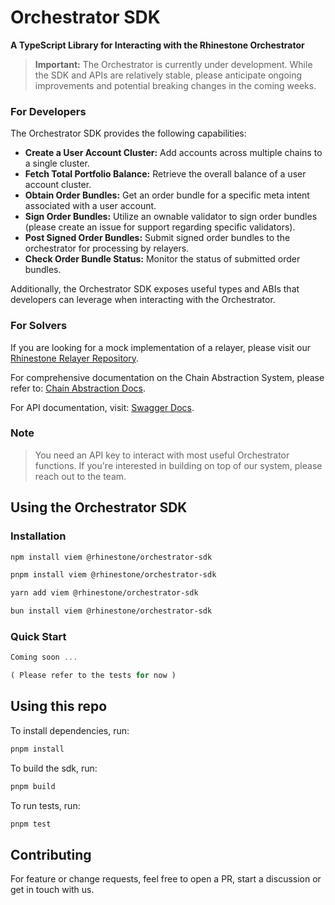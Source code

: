 # Orchestrator SDK

**A TypeScript Library for Interacting with the Rhinestone Orchestrator**

> **Important:** The Orchestrator is currently under development. While the SDK and APIs are relatively stable, please anticipate ongoing improvements and potential breaking changes in the coming weeks.

### For Developers

The Orchestrator SDK provides the following capabilities:

- **Create a User Account Cluster:** Add accounts across multiple chains to a single cluster.
- **Fetch Total Portfolio Balance:** Retrieve the overall balance of a user account cluster.
- **Obtain Order Bundles:** Get an order bundle for a specific meta intent associated with a user account.
- **Sign Order Bundles:** Utilize an ownable validator to sign order bundles (please create an issue for support regarding specific validators).
- **Post Signed Order Bundles:** Submit signed order bundles to the orchestrator for processing by relayers.
- **Check Order Bundle Status:** Monitor the status of submitted order bundles.

Additionally, the Orchestrator SDK exposes useful types and ABIs that developers can leverage when interacting with the Orchestrator.

### For Solvers

If you are looking for a mock implementation of a relayer, please visit our [Rhinestone Relayer Repository](https://github.com/rhinestonewtf/rhinestone-relayer).

For comprehensive documentation on the Chain Abstraction System, please refer to: [Chain Abstraction Docs](https://rhinestone.notion.site/Chain-Abstraction-Docs-External-4790f4303e934b16a6fb24637e6f67e7?pvs=4).

For API documentation, visit: [Swagger Docs](https://orchestrator-prototype-38oyp.ondigitalocean.app/api-docs/).

### Note

> You need an API key to interact with most useful Orchestrator functions. If you're interested in building on top of our system, please reach out to the team.

## Using the Orchestrator SDK

### Installation

```bash
npm install viem @rhinestone/orchestrator-sdk
```

```bash
pnpm install viem @rhinestone/orchestrator-sdk
```

```bash
yarn add viem @rhinestone/orchestrator-sdk
```

```bash
bun install viem @rhinestone/orchestrator-sdk
```

### Quick Start

```typescript
Coming soon ...

( Please refer to the tests for now )
```

## Using this repo

To install dependencies, run:

```bash
pnpm install
```

To build the sdk, run:

```bash
pnpm build
```

To run tests, run:

```bash
pnpm test
```

## Contributing

For feature or change requests, feel free to open a PR, start a discussion or get in touch with us.
